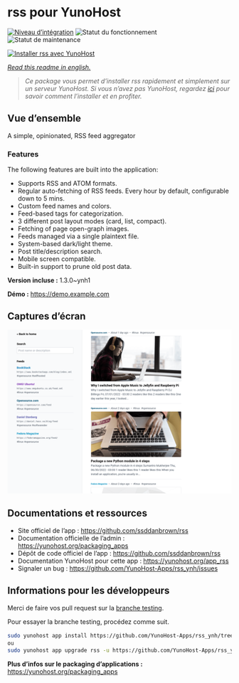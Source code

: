 <!--
N.B.: This README was automatically generated by https://github.com/YunoHost/apps/tree/master/tools/README-generator
It shall NOT be edited by hand.
-->

# rss pour YunoHost

[![Niveau d’intégration](https://dash.yunohost.org/integration/rss.svg)](https://dash.yunohost.org/appci/app/rss) ![Statut du fonctionnement](https://ci-apps.yunohost.org/ci/badges/rss.status.svg) ![Statut de maintenance](https://ci-apps.yunohost.org/ci/badges/rss.maintain.svg)

[![Installer rss avec YunoHost](https://install-app.yunohost.org/install-with-yunohost.svg)](https://install-app.yunohost.org/?app=rss)

*[Read this readme in english.](./README.md)*

> *Ce package vous permet d’installer rss rapidement et simplement sur un serveur YunoHost.
Si vous n’avez pas YunoHost, regardez [ici](https://yunohost.org/#/install) pour savoir comment l’installer et en profiter.*

## Vue d’ensemble

A simple, opinionated, RSS feed aggregator

### Features

The following features are built into the application:

- Supports RSS and ATOM formats.
- Regular auto-fetching of RSS feeds.
        Every hour by default, configurable down to 5 mins.
- Custom feed names and colors.
- Feed-based tags for categorization.
- 3 different post layout modes (card, list, compact).
- Fetching of page open-graph images.
- Feeds managed via a single plaintext file.
- System-based dark/light theme.
- Post title/description search.
- Mobile screen compatible.
- Built-in support to prune old post data.

**Version incluse :** 1.3.0~ynh1

**Démo :** https://demo.example.com

## Captures d’écran

![Capture d’écran de rss](./doc/screenshots/card-view.png)

## Documentations et ressources

* Site officiel de l’app : <https://github.com/ssddanbrown/rss>
* Documentation officielle de l’admin : <https://yunohost.org/packaging_apps>
* Dépôt de code officiel de l’app : <https://github.com/ssddanbrown/rss>
* Documentation YunoHost pour cette app : <https://yunohost.org/app_rss>
* Signaler un bug : <https://github.com/YunoHost-Apps/rss_ynh/issues>

## Informations pour les développeurs

Merci de faire vos pull request sur la [branche testing](https://github.com/YunoHost-Apps/rss_ynh/tree/testing).

Pour essayer la branche testing, procédez comme suit.

``` bash
sudo yunohost app install https://github.com/YunoHost-Apps/rss_ynh/tree/testing --debug
ou
sudo yunohost app upgrade rss -u https://github.com/YunoHost-Apps/rss_ynh/tree/testing --debug
```

**Plus d’infos sur le packaging d’applications :** <https://yunohost.org/packaging_apps>